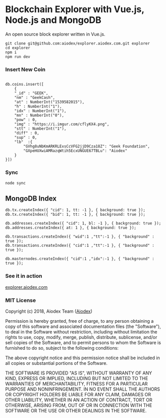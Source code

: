 # Blockchain Explorer with Vue.js, Node.js and MongoDB

An open source block explorer written in Vue.js.

```
git clone git@github.com:aiodex/explorer.aiodex.com.git explorer
cd explorer
npm i
npm run dev
```

### Insert New Coin
```

db.coins.insert([
    {
	"_id" : "GEEK",
    "nm" : "GeekCash",
	"at" : NumberInt("1539582015"),
	"h" : NumberInt("1"),
	"idx" : NumberInt("1"),
	"mn" : NumberInt("0"),	
	"pow" : 0,	
	"img" : "https://i.imgur.com/cflyKX4.png",
	"stt" : NumberInt("1"),
	"diff" : 0,
	"sup" : 0,
    "lb"  :{
        "GVhg8uNbKmARKRLExsCcVFG2jjD9Cza18Z": "Geek Foundation",
        "GXpeHUXwiAMRazqWtih5EcxUNGUE67TBLu": "Aiodex"
    }
}])

```
### Sync
```
node sync
```

## MongoDB Index
```
db.tx.createIndex({ "cid": 1, tt: -1 }, { background: true });
db.tx.createIndex({ "bid": 1, tt: -1 }, { background: true });

db.addresses.createIndex({ "cid": 1, bl: -1 }, { background: true });
db.addresses.createIndex({ at: 1 }, { background: true });

db.transactions.createIndex({ "wid":1 ,"tt":-1 }, { "background" : true });
db.transactions.createIndex({ "cid":1 ,"tt":-1 }, { "background" : true });

db.masternodes.createIndex({ "cid":1 ,"idx":-1 }, { "background" : true });
```

### See it in action

[explorer.aiodex.com](https://explorer.aiodex.com)

### MIT License

Copyright (c) 2018, Aiodex Team ([Aiodex](https://aiodex.com)) 

Permission is hereby granted, free of charge, to any person obtaining a copy of this software and associated documentation files (the "Software"), to deal in the Software without restriction, including without limitation the rights to use, copy, modify, merge, publish, distribute, sublicense, and/or sell copies of the Software, and to permit persons to whom the Software is furnished to do so, subject to the following conditions:

The above copyright notice and this permission notice shall be included in all copies or substantial portions of the Software.

THE SOFTWARE IS PROVIDED "AS IS", WITHOUT WARRANTY OF ANY KIND, EXPRESS OR IMPLIED, INCLUDING BUT NOT LIMITED TO THE WARRANTIES OF MERCHANTABILITY, FITNESS FOR A PARTICULAR PURPOSE AND NONINFRINGEMENT. IN NO EVENT SHALL THE AUTHORS OR COPYRIGHT HOLDERS BE LIABLE FOR ANY CLAIM, DAMAGES OR OTHER LIABILITY, WHETHER IN AN ACTION OF CONTRACT, TORT OR OTHERWISE, ARISING FROM, OUT OF OR IN CONNECTION WITH THE SOFTWARE OR THE USE OR OTHER DEALINGS IN THE SOFTWARE.